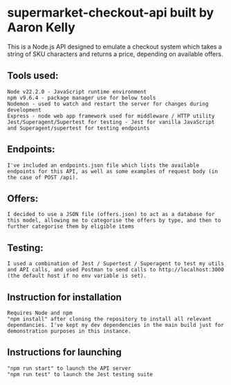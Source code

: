 # supermarket-checkout-api built by Aaron Kelly
This is a Node.js API designed to emulate a checkout system which takes a string of SKU characters and returns a price, depending on available offers.

## Tools used:
    Node v22.2.0 - JavaScript runtime environment
    npm v9.6.4 - package manager use for below tools
    Nodemon - used to watch and restart the server for changes during development 
    Express - node web app framework used for middleware / HTTP utility
    Jest/Superagent/Supertest for testing - Jest for vanilla JavaScript and Superagent/supertest for testing endpoints

## Endpoints:
    I've included an endpoints.json file which lists the available endpoints for this API, as well as some examples of request body (in the case of POST /api).

## Offers:
    I decided to use a JSON file (offers.json) to act as a database for this model, allowing me to categorise the offers by type, and then to further categorise them by eligible items

## Testing:
    I used a combination of Jest / Supertest / Superagent to test my utils and API calls, and used Postman to send calls to http://localhost:3000 (the default host if no env variable is set).

## Instruction for installation
    Requires Node and npm
    "npm install" after cloning the repository to install all relevant dependancies. I've kept my dev dependencies in the main build just for demonstration purposes in this instance.

## Instructions for launching
    "npm run start" to launch the API server
    "npm run test" to launch the Jest testing suite